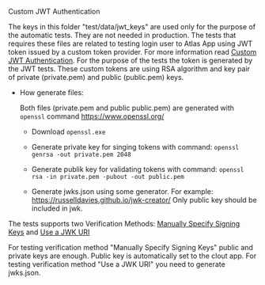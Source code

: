 Custom JWT Authentication

The keys in this folder "test/data/jwt_keys" are used only for the purpose of the automatic tests.
They are not needed in production.
The tests that requires these files are related to testing login user to Atlas App using JWT token issued by a custom token provider. For more information read [Custom JWT Authentication](https://www.mongodb.com/docs/atlas/app-services/authentication/custom-jwt/).
For the purpose of the tests the token is generated by the JWT tests. These custom tokens are using RSA algorithm and key pair of private (private.pem) and public (public.pem) keys.

* How generate files:

    Both files (private.pem and public public.pem) are generated with `openssl` command https://www.openssl.org/

    * Download `openssl.exe`

    * Generate private key for singing tokens with command: `openssl genrsa -out private.pem 2048`

    * Generate publik key for validating tokens with command: `openssl rsa -in private.pem -pubout -out public.pem`

    * Generate jwks.json using some generator. For example: https://russelldavies.github.io/jwk-creator/
Only public key should be included in jwk.

The tests supports two Verification Methods:
[Manually Specify Signing Keys](https://www.mongodb.com/docs/atlas/app-services/authentication/custom-jwt/#manually-specify-signing-keys)
and [Use a JWK URI](https://www.mongodb.com/docs/atlas/app-services/authentication/custom-jwt/#use-a-jwk-uri)

For testing verification method "Manually Specify Signing Keys" public and private keys are enough. Public key is automatically set to the clout app.
For testing verification method "Use a JWK URI" you need to generate jwks.json.

